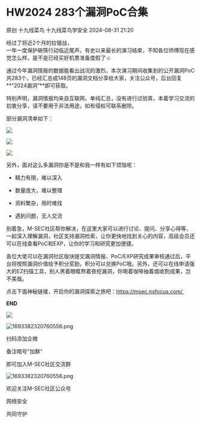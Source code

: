 #  HW2024 283个漏洞PoC合集   
原创 十九线菜鸟  十九线菜鸟学安全   2024-08-31 21:20  
  
经过了将近2个月的拉锯战，  
一年一度保护碗筷行动临近尾声。有史以来最长的演习结束，不知各位师傅现在感觉怎么样，是不是已经买好机票准备度假了☺  
  
通过今年漏洞情报的数据能看出战况的激烈，本次演习期间收集到的公开漏洞PoC共283个，已经汇总成148页的漏洞文档分享给大家，关注公众号，后台回复  
**“2024漏洞”**即可获取。  
  
特别声明，漏洞情报均来自互联网，单纯汇总，没有进行过验真，本着学习交流的初衷分享，请不要用于非法用途，如有侵权可联系删除。  
  
部分漏洞清单如下：  
  
![](https://mmbiz.qpic.cn/sz_mmbiz_png/IlslviaDrQibM5RpHbQ6mUfWYwNHCmsL4wFnb9yLZa0IPbamdArmmHDA7yFsAUT7VBSv86fpFw9Sia67xhoWR7GNA/640?wx_fmt=png&from=appmsg "")  
  
![](https://mmbiz.qpic.cn/sz_mmbiz_png/IlslviaDrQibM5RpHbQ6mUfWYwNHCmsL4wsMpmZf7f58ETySD2034SVqBic8ObC1icoRg5FgtB0AoSrniaOGOZzn2XA/640?wx_fmt=png&from=appmsg "")  
  
![](https://mmbiz.qpic.cn/sz_mmbiz_png/IlslviaDrQibM5RpHbQ6mUfWYwNHCmsL4wLeicl45BFZUkTMpEUDUAEBQSORHwFSy5jyrEjdXdJxSqy3duicT5KjRQ/640?wx_fmt=png&from=appmsg "")  
  
  
另外，面对这么多漏洞你是不是和我一样有如下烦恼呢：  
- 精力有限，难以深入  
  
- 数量庞大，难以整理  
  
- 资料繁杂，用时难找  
  
- 遇到问题，无人交流  
  
别着急，M-SEC社区帮你解决，在这里大家可以进行讨论、提问、分享心得等，一起深入理解漏洞，社区支持漏洞检索，让你更快地找到关心的内容，高级会员还可以在线查看PoC和EXP，让你的学习和研究更加便捷。  
  
各位大佬可以在漏洞社区版块提交漏洞情报、PoC/EXP研究成果审核通过后，平台将按照漏洞价值给予积分奖励，积分可以兑换PoC哦。另外，还可以在线申请强大的EZ扫描工具，别人黑着眼眶熬着夜挖漏洞，你喝着咖啡抽着烟收割成果，岂不美哉。  
  
点击下面神秘链接，开启你的漏洞探索之旅吧：https://msec.nsfocus.com/   
  
**END**  
  
![](https://mmbiz.qpic.cn/mmbiz_gif/Ljib4So7yuWgJk9uzpkjxkfF6jpmiaiaN0g5QItaCIPNqhyrKWyYKpV9X9aAp1Qk8DKEicgOuYZ9kBaCXMXs0QAfrg/640?wx_fmt=gif&from=appmsg&tp=wxpic&wxfrom=5&wx_lazy=1 "")  
  
  
![](https://mmbiz.qpic.cn/mmbiz_jpg/YJRI1BrBLALcMKjkkdAlib1OiaTTVxrmtde8CtCpvJAouGYIRrIrL5CrYl7zo1a7HGibVCp1Aa9AhclMC2yeRc6eQ/640?wx_fmt=jpeg&from=appmsg&tp=wxpic&wxfrom=5&wx_lazy=1&wx_co=1 "1693382320760556.png")  
  
扫码添加企微  
  
备注暗号"加群"  
  
即可加入M-SEC社区交流群  
  
![](https://mmbiz.qpic.cn/mmbiz_jpg/YJRI1BrBLALcMKjkkdAlib1OiaTTVxrmtd3juA02NMGhELGJ3AAmWNgSeNX8PCXFD5hCYEJhNpenLT2svdqwvr1w/640?wx_fmt=jpeg&from=appmsg&tp=wxpic&wxfrom=5&wx_lazy=1&wx_co=1 "1693382320760556.png")  
  
欢迎关注M-SEC社区公众号  
  
网络安全  
  
共同守护  
  
  
